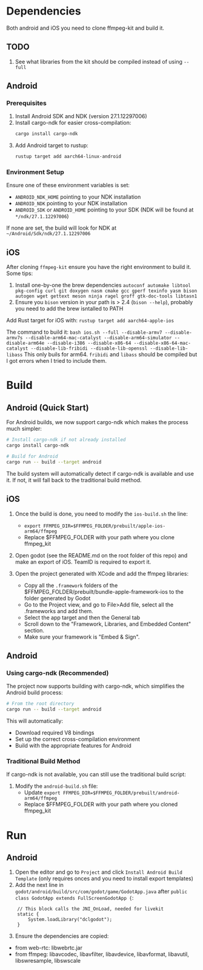 
# Dependencies

Both android and iOS you need to clone ffmpeg-kit and build it.

## TODO
1. See what libraries from the kit should be compiled instead of using `--full`

## Android

### Prerequisites

1. Install Android SDK and NDK (version 27.1.12297006)
2. Install cargo-ndk for easier cross-compilation:
   ```bash
   cargo install cargo-ndk
   ```
3. Add Android target to rustup:
   ```bash
   rustup target add aarch64-linux-android
   ```

### Environment Setup

Ensure one of these environment variables is set:
- `ANDROID_NDK_HOME` pointing to your NDK installation
- `ANDROID_NDK` pointing to your NDK installation
- `ANDROID_SDK` or `ANDROID_HOME` pointing to your SDK (NDK will be found at `*/ndk/27.1.12297006`)

If none are set, the build will look for NDK at `~/Android/Sdk/ndk/27.1.12297006`

## iOS
After cloning `ffmpeg-kit` ensure you have the right environment to build it. Some tips:
1. Install one-by-one the brew dependencies `autoconf automake libtool pkg-config curl git doxygen nasm cmake gcc gperf texinfo yasm bison autogen wget gettext meson ninja ragel groff gtk-doc-tools libtasn1`
2. Ensure you `bison` version in your path is > 2.4 (`bison --help`), probably you need to add the brew isntalled to PATH

Add Rust target for iOS with:
`rustup target add aarch64-apple-ios`

The command to build it:
`bash ios.sh --full --disable-armv7 --disable-armv7s --disable-arm64-mac-catalyst --disable-arm64-simulator --disable-arm64e --disable-i386 --disable-x86-64 --disable-x86-64-mac-catalyst --disable-lib-fribidi --disable-lib-openssl --disable-lib-libass`
This only buils for arm64. `fribidi` and `libass` should be compiled but I got errors when I tried to include them.


# Build

## Android (Quick Start)

For Android builds, we now support cargo-ndk which makes the process much simpler:

```bash
# Install cargo-ndk if not already installed
cargo install cargo-ndk

# Build for Android
cargo run -- build --target android
```

The build system will automatically detect if cargo-ndk is available and use it. If not, it will fall back to the traditional build method.

## iOS

1. Once the build is done, you need to modify the `ios-build.sh` the line:
    - `export FFMPEG_DIR=$FFMPEG_FOLDER/prebuilt/apple-ios-arm64/ffmpeg` 
    - Replace $FFMPEG_FOLDER with your path where you clone ffmpeg_kit

2. Open godot (see the README.md on the root folder of this repo) and make an export of iOS. TeamID is required to export it.

3. Open the project generated with XCode and add the ffmpeg libraries:
    - Copy all the `.framework` folders of the $FFMPEG_FOLDER/prebuilt/bundle-apple-framework-ios to the folder generated by Godot
    - Go to the Project view, and go to File>Add file, select all the .frameworks and add them.
    - Select the app target and then the General tab
    - Scroll down to the "Framework, Libraries, and Embedded Content" section.
    - Make sure your framework is "Embed & Sign".

## Android

### Using cargo-ndk (Recommended)

The project now supports building with cargo-ndk, which simplifies the Android build process:

```bash
# From the root directory
cargo run -- build --target android
```

This will automatically:
- Download required V8 bindings
- Set up the correct cross-compilation environment
- Build with the appropriate features for Android

### Traditional Build Method

If cargo-ndk is not available, you can still use the traditional build script:

1. Modify the `android-build.sh` file:
    - Update `export FFMPEG_DIR=$FFMPEG_FOLDER/prebuilt/android-arm64/ffmpeg`
    - Replace $FFMPEG_FOLDER with your path where you cloned ffmpeg_kit

# Run
## Android
1. Open the editor and go to `Project` and click `Install Android Build Template` (only requires onces and you need to install export templates)
2. Add the next line in `godot/android/build/src/com/godot/game/GodotApp.java` after `public class GodotApp extends FullScreenGodotApp {`:
```
	// This block calls the JNI_OnLoad, needed for livekit 
	static {
		System.loadLibrary("dclgodot");
	}
```
3. Ensure the dependencies are copied: 
- from web-rtc: libwebrtc.jar 
- from ffmpeg: libavcodec, libavfilter, libavdevice, libavformat, libavutil, libswresample, libswscale